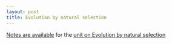 ```yaml
---
layout: post
title: Evolution by natural selection
---
```


[Notes are available](/materials/ns.handouts.pdf) for the [unit on Evolution by natural selection](/ns.html)

